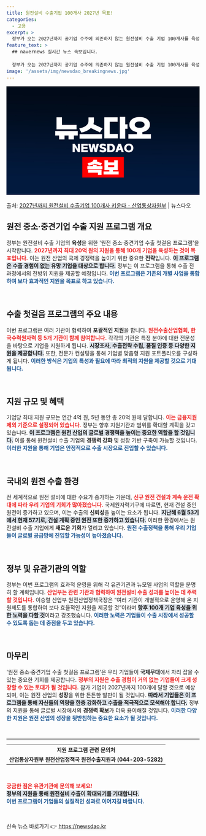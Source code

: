 ```yaml
---
title: 원전설비 수출기업 100개사 2027년 목표!
categories:
  - 고용
excerpt: >
  정부가 오는 2027년까지 공기업 수주에 의존하지 않는 원전설비 수출 기업 100개사를 육성하기로 했다. 산…
feature_text: >
  ## navernews 실시간 뉴스 속보입니다.

  정부가 오는 2027년까지 공기업 수주에 의존하지 않는 원전설비 수출 기업 100개사를 육성하기로 했다. 산…
image: '/assets/img/newsdao_breakingnews.jpg'
---
```


![뉴스다오 속보](/assets/img/newsdao_breakingnews.jpg)

<p>출처: <a href="https://newsdao.kr/1884" rel="dofollow">2027년까지 원전설비 수출기업 100개사 키운다 - 산업통상자원부</a> | 뉴스다오</p>

<h2 data-ke-size="size26">원전 중소·중견기업 수출 지원 프로그램 개요</h2>

정부는 원전설비 수출 기업의 **육성**을 위한 '원전 중소·중견기업 수출 첫걸음 프로그램'을 시작합니다. <b><span style="color: #ee2323;">2027년까지 최대 20억 원의 지원을 통해 100개 기업을 육성하는 것이 목표입니다.</span></b> 이는 원전 산업의 국제 경쟁력을 높이기 위한 중요한 **전략**입니다. <b><span style="background-color: #21538527;">이 프로그램은 수출 경험이 없는 유망 기업을 대상으로 합니다.</span></b> 정부는 이 프로그램을 통해 수출 전 과정에서의 전방위 지원을 제공할 예정입니다. <b><span style="color: #1a5490;">이번 프로그램은 기존의 개별 사업을 통합하여 보다 효과적인 지원을 목표로 하고 있습니다.</span></b>

<p data-ke-size="size16">&nbsp;</p>

<h2 data-ke-size="size26">수출 첫걸음 프로그램의 주요 내용</h2>

이번 프로그램은 여러 기관이 협력하여 **포괄적인 지원**을 합니다. <b><span style="color: #ee2323;">원전수출산업협회, 한국수력원자력 등 5개 기관이 함께 참여합니다.</span></b> 각각의 기관은 특정 분야에 대한 전문성을 바탕으로 기업을 지원하게 됩니다. <b><span style="background-color: #21538527;">시장조사, 수출전략 수립, 품질 인증 등 다양한 지원을 제공합니다.</span></b> 또한, 전문가 컨설팅을 통해 기업별 맞춤형 지원 포트폴리오를 구성하게 됩니다. <b><span style="color: #1a5490;">이러한 방식은 기업의 특성과 필요에 따라 최적의 지원을 제공할 것으로 기대됩니다.</span></b>

<p data-ke-size="size16">&nbsp;</p>

<h2 data-ke-size="size26">지원 규모 및 혜택</h2>

기업당 최대 지원 규모는 연간 4억 원, 5년 동안 총 20억 원에 달합니다. <b><span style="color: #ee2323;">이는 금융지원 제외 기준으로 설정되어 있습니다.</span></b> 정부는 향후 지원기관과 범위를 확대할 계획을 갖고 있습니다. <b><span style="background-color: #21538527;">이 프로그램은 원전 산업의 **글로벌 경쟁력**을 높이는 중요한 역할을 할 것입니다.</span></b> 이를 통해 원전설비 수출 기업의 **경쟁력 강화** 및 성장 기반 구축이 가능할 것입니다. <b><span style="color: #1a5490;">이러한 지원을 통해 기업은 안정적으로 수출 시장으로 진입할 수 있습니다.</span></b>

<p data-ke-size="size16">&nbsp;</p>

<h2 data-ke-size="size26">국내외 원전 수출 환경</h2>

전 세계적으로 원전 설비에 대한 수요가 증가하는 가운데, <b><span style="color: #ee2323;">신규 원전 건설과 계속 운전 확대에 따라 우리 기업의 기회가 많아졌습니다.</span></b> 국제원자력기구에 따르면, 현재 건설 중인 원전이 증가하고 있으며, 이는 수출의 **신뢰성**을 높이는 요소가 됩니다. <b><span style="background-color: #21538527;">지난해 6월 53기에서 현재 57기로, 건설 계획 중인 원전 또한 증가하고 있습니다.</span></b> 이러한 환경에서는 원전설비 수출 기업에게 **새로운 기회**가 열리고 있습니다. <b><span style="color: #1a5490;">원전 수출정책을 통해 우리 기업들이 글로벌 공급망에 진입할 가능성이 높아졌습니다.</span></b>

<p data-ke-size="size16">&nbsp;</p>

<h2 data-ke-size="size26">정부 및 유관기관의 역할</h2>

정부는 이번 프로그램의 효과적 운영을 위해 각 유관기관과 뉴모델 사업의 역할을 분명히 할 계획입니다. <b><span style="color: #ee2323;">산업부는 관련 기관과 협력하여 원전설비 수출 성과를 높이는 데 주력할 것입니다.</span></b> 이승렬 산업부 원전산업정책국장은 “여러 기관이 개별적으로 운영해 온 지원제도를 통합하여 보다 효율적인 지원을 제공할 것”이라며 <b><span style="background-color: #21538527;">향후 100개 기업 육성을 위한 노력을 다할 것</span></b>이라고 강조했습니다. <b><span style="color: #1a5490;">이러한 노력은 기업들이 수출 시장에서 성공할 수 있도록 돕는 데 중점을 두고 있습니다.</span></b>

<p data-ke-size="size16">&nbsp;</p>

<h2 data-ke-size="size26">마무리</h2>

'원전 중소·중견기업 수출 첫걸음 프로그램'은 우리 기업들이 **국제무대**에서 자리 잡을 수 있는 중요한 기회를 제공합니다. <b><span style="color: #ee2323;">정부의 지원은 수출 경험이 거의 없는 기업들이 크게 성장할 수 있는 토대가 될 것입니다.</span></b> 참가 기업이 2027년까지 100개에 달할 것으로 예상되며, 이는 원전 산업의 **성장**을 위한 든든한 발판이 될 것입니다. <b><span style="background-color: #21538527;">따라서 기업들은 이 프로그램을 통해 자신들의 역량을 한층 강화하고 수출을 적극적으로 모색해야 합니다.</span></b> 정부의 지원을 통해 글로벌 시장에서의 **경쟁력 확보**가 더욱 용이해질 것입니다. <b><span style="color: #1a5490;">이러한 다양한 지원은 원전 산업의 **성장을 뒷받침**하는 중요한 요소가 될 것입니다.</span></b>

<p data-ke-size="size16">&nbsp;</p>

<hr style="height: 1px; background-color: #000;"/>

<table>
<tr>
<td style="text-align: center; height: 17px;"><b>지원 프로그램 관련 문의처</b></td>
</tr>
<tr>
<td style="text-align: center; height: 17px;"><b>산업통상자원부 원전산업정책국 원전수출지원과 (044-203-5282)</b></td>
</tr>
</table>

<p data-ke-size="size16">&nbsp;</p>

<b><span style="color: #ee2323;">궁금한 점은 유관기관에 문의해 보세요!</span></b>  
<b><span style="background-color: #21538527;">정부의 지원을 통해 원전설비 수출이 확대되기를 기대합니다.</span></b>  
<b><span style="color: #1a5490;">이번 프로그램이 기업들의 실질적인 성과로 이어지길 바랍니다.</span></b>

<p data-ke-size="size16">&nbsp;</p> 

신속 뉴스 바로가기 👉 <a href="https://newsdao.kr" rel="dofollow">https://newsdao.kr</a>


